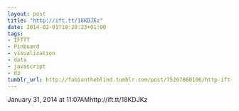 ```yaml
---
layout: post
title: "‎http://ift.tt/18KDJKz"
date: 2014-02-01T18:20:23+01:00
tags:
- IFTTT
- Pinboard
- visualization
- data
- javascript
- d3
tumblr_url: http://fabiantheblind.tumblr.com/post/75267860106/http-ift-tt-18kdjkz
---
```

January 31, 2014 at 11:07AMhttp://ift.tt/18KDJKz
